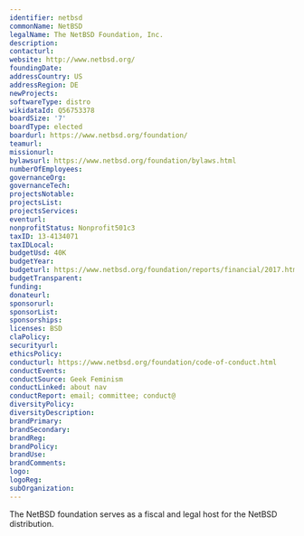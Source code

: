 ```yaml
---
identifier: netbsd
commonName: NetBSD
legalName: The NetBSD Foundation, Inc.
description:
contacturl:
website: http://www.netbsd.org/
foundingDate:
addressCountry: US
addressRegion: DE
newProjects:
softwareType: distro
wikidataId: Q56753378
boardSize: '7'
boardType: elected
boardurl: https://www.netbsd.org/foundation/
teamurl:
missionurl:
bylawsurl: https://www.netbsd.org/foundation/bylaws.html
numberOfEmployees:
governanceOrg:
governanceTech:
projectsNotable:
projectsList:
projectsServices:
eventurl:
nonprofitStatus: Nonprofit501c3
taxID: 13-4134071
taxIDLocal:
budgetUsd: 40K
budgetYear:
budgeturl: https://www.netbsd.org/foundation/reports/financial/2017.html
budgetTransparent:
funding:
donateurl:
sponsorurl:
sponsorList:
sponsorships:
licenses: BSD
claPolicy:
securityurl:
ethicsPolicy:
conducturl: https://www.netbsd.org/foundation/code-of-conduct.html
conductEvents:
conductSource: Geek Feminism
conductLinked: about nav
conductReport: email; committee; conduct@
diversityPolicy:
diversityDescription:
brandPrimary:
brandSecondary:
brandReg:
brandPolicy:
brandUse:
brandComments:
logo:
logoReg:
subOrganization:
---
```


The NetBSD foundation serves as a fiscal and legal host for the NetBSD distribution.
